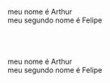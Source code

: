 meu nome é Arthur  
meu segundo nome é Felipe
<!-- Isso é um comentário -->
<br><br><br>
meu nome é Arthur <br>
meu segundo nome é Felipe
